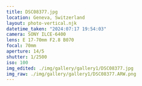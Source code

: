 ```yaml
---
title: DSC08377.jpg
location: Geneva, Switzerland
layout: photo-vertical.njk
datetime_taken: "2024:07:17 19:54:03"
camera: SONY ILCE-6400
lens: E 17-70mm F2.8 B070
focal: 70mm
aperture: 14/5
shutter: 1/2500
iso: 100
img_edited: ./img/gallery/gallery1/DSC08377.jpg
img_raw: ./img/gallery/gallery1/DSC08377.ARW.png
---
```


